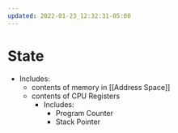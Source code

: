 ```yaml
---
updated: 2022-01-23_12:32:31-05:00
---
```

# State
* Includes:
	* contents of memory in [[Address Space]]
	* contents of CPU Registers
		* Includes:
			* Program Counter
			* Stack Pointer
